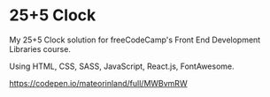 # 25+5 Clock
My 25+5 Clock solution for freeCodeCamp's Front End Development Libraries course.

Using HTML, CSS, SASS, JavaScript, React.js, FontAwesome.

https://codepen.io/mateorinland/full/MWBvmRW
